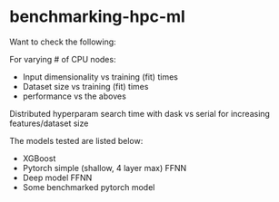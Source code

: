 # benchmarking-hpc-ml

Want to check the following:

For varying # of CPU nodes:
- Input dimensionality vs training (fit) times
- Dataset size vs training (fit) times
- performance vs the aboves

Distributed hyperparam search time with dask vs serial for increasing features/dataset size

The models tested are listed below:
- XGBoost
- Pytorch simple (shallow, 4 layer max) FFNN
- Deep model FFNN
- Some benchmarked pytorch model 
